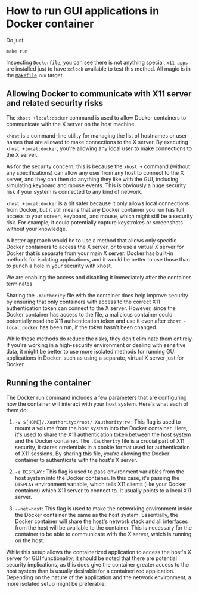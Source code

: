 # How to run GUI applications in Docker container

Do just

```
make run
```

Inspecting [`Dockerfile`](Dockerfile), you can see there is not anything special,
`x11-apps` are installed just to have `xclock` available to test this method. All
magic is in the [`Makefile`](Makefile) `run` target.

## Allowing Docker to communicate with X11 server and related security risks

The `xhost +local:docker` command is used to allow Docker containers to communicate
with the X server on the host machine.

`xhost` is a command-line utility for managing the list of hostnames or user names
that are allowed to make connections to the X server. By executing `xhost +local:docker`,
you're allowing any local user to make connections to the X server.

As for the security concern, this is because the `xhost +` command (without any
specifications) can allow any user from any host to connect to the X server, and
they can then do anything they like with the GUI, including simulating keyboard
and mouse events. This is obviously a huge security risk if your system is
connected to any kind of network.

`xhost +local:docker` is a bit safer because it only allows local connections
from Docker, but it still means that any Docker container you run has full access 
to your screen, keyboard, and mouse, which might still be a security risk.
For example, it could potentially capture keystrokes or screenshots without your knowledge.

A better approach would be to use a method that allows only specific Docker containers
to access the X server, or to use a virtual X server for Docker that is separate from
your main X server. Docker has built-in methods for isolating applications, and it
would be better to use those than to punch a hole in your security with xhost.

We are enabling the access and disabling it immediately after the container terminates.

Sharing the `.Xauthority` file with the container does help improve security by ensuring
that only containers with access to the correct X11 authentication token can connect
to the X server. However, since the Docker container has access to the file, a malicious
container could potentially read the X11 authentication token and use it even after
`xhost - local:docker` has been run, if the token hasn't been changed.

While these methods do reduce the risks, they don't eliminate them entirely. If you're
working in a high-security environment or dealing with sensitive data, it might be better
to use more isolated methods for running GUI applications in Docker, such as using
a separate, virtual X server just for Docker.

## Running the container

The Docker run command includes a few parameters that are configuring how the container
will interact with your host system. Here's what each of them do:

1. `-v ${HOME}/.Xauthority:/root/.Xauthority:rw` : This flag is used to mount a volume
from the host system into the Docker container. Here, it's used to share the X11
authentication token between the host system and the Docker container. The `.Xauthority`
file is a crucial part of X11 security, it stores credentials in a cookie format used
for authentication of X11 sessions. By sharing this file, you're allowing the Docker
container to authenticate with the host's X server.

2. `-e DISPLAY` : This flag is used to pass environment variables from the host system
into the Docker container. In this case, it's passing the `DISPLAY` environment variable,
which tells X11 clients (like your Docker container) which X11 server to connect to.
It usually points to a local X11 server.

3. `--net=host`: This flag is used to make the networking environment inside the Docker
container the same as the host system. Essentially, the Docker container will share the
host's network stack and all interfaces from the host will be available to the container.
This is necessary for the container to be able to communicate with the X server, which
is running on the host.

While this setup allows the containerized application to access the host's X server for
GUI functionality, it should be noted that there are potential security implications,
as this does give the container greater access to the host system than is usually
desirable for a containerized application. Depending on the nature of the application
and the network environment, a more isolated setup might be preferable.

